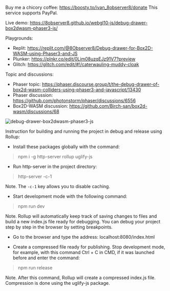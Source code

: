 Buy me a chicory coffee: https://boosty.to/ivan_8observer8/donate This service supports PayPal.

Live demo: https://8observer8.github.io/webgl10-js/debug-drawer-box2dwasm-phaser3-js/

Playgrounds:

- Replit: https://replit.com/@8Observer8/Debug-drawer-for-Box2D-WASM-using-Phaser3-and-JS
- Plunker: https://plnkr.co/edit/0Lim08uzqEJz91V7?preview
- Glitch: https://glitch.com/edit/#!/caterwauling-muddy-cloak

Topic and discussions:

- Phaser topic: https://phaser.discourse.group/t/the-debug-drawer-of-box2d-wasm-colliders-using-phaser3-and-javascript/13430
- Phaser discussion: https://github.com/photonstorm/phaser/discussions/6556
- Box2D-WASM discussion: https://github.com/Birch-san/box2d-wasm/discussions/68

![debug-drawer-box2dwasm-phaser3-js](https://github.com/8Observer8/debug-drawer-box2dwasm-phaser3-js/assets/3908473/57c46db5-0dce-41c9-a7f3-123cbd54cf81)

Instruction for building and running the project in debug and release using Rollup:

- Install these packages globally with the command:

> npm i -g http-server rollup uglify-js

- Run http-server in the project directory:

> http-server -c-1

Note. The `-c-1` key allows you to disable caching.

- Start development mode with the following command:

> npm run dev

Note. Rollup will automatically keep track of saving changes to files and build a new index.js file ready for debugging. You can debug your project step by step in the browser by setting breakpoints.

- Go to the browser and type the address: localhost:8080/index.html

- Create a compressed file ready for publishing. Stop development mode, for example, with this command Ctrl + C in CMD, if it was launched before and enter the command:

> npm run release

Note. After this command, Rollup will create a compressed index.js file. Compression is done using the uglify-js package.
